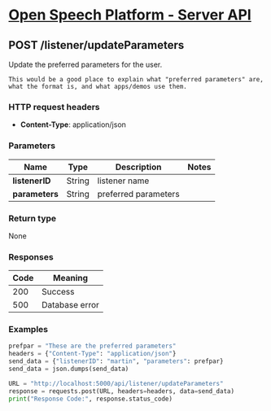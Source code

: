 
# [Open Speech Platform - Server API](../api.md)

## POST /listener/updateParameters

Update the preferred parameters for the user.

    This would be a good place to explain what "preferred parameters" are,
    what the format is, and what apps/demos use them.
    
### HTTP request headers

- **Content-Type**: application/json

### Parameters
Name | Type | Description | Notes
--- | --- | --- | ---
**listenerID** | String | listener name
**parameters** | String | preferred parameters

### Return type

None

### Responses

Code | Meaning
--- | ---
200 | Success
500 | Database error


### Examples

```python
prefpar = "These are the preferred parameters"
headers = {"Content-Type": "application/json"}
send_data = {"listenerID": "martin", "parameters": prefpar}
send_data = json.dumps(send_data)

URL = "http://localhost:5000/api/listener/updateParameters"
response = requests.post(URL, headers=headers, data=send_data)
print("Response Code:", response.status_code)
```

